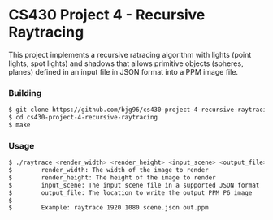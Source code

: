 # CS430 Project 4 - Recursive Raytracing

This project implements a recursive ratracing algorithm with lights (point lights, spot lights) and shadows that allows primitive objects (spheres, planes) defined in an input file in JSON format into a PPM image file.

### Building

```sh
$ git clone https://github.com/bjg96/cs430-project-4-recursive-raytracing.git
$ cd cs430-project-4-recursive-raytracing
$ make
```

### Usage

```sh
$ ./raytrace <render_width> <render_height> <input_scene> <output_file>
$        render_width: The width of the image to render
$        render_height: The height of the image to render
$        input_scene: The input scene file in a supported JSON format
$        output_file: The location to write the output PPM P6 image
$
$        Example: raytrace 1920 1080 scene.json out.ppm
```

